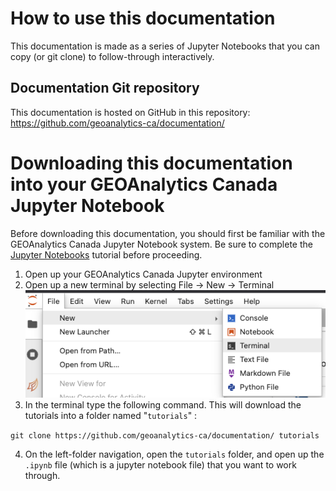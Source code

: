 # How to use this documentation

This documentation is made as a series of Jupyter Notebooks that you can copy (or git clone) to follow-through interactively.

## Documentation Git repository

This documentation is hosted on GitHub in this repository: https://github.com/geoanalytics-ca/documentation/

# Downloading this documentation into your GEOAnalytics Canada Jupyter Notebook

Before downloading this documentation, you should first be familiar with the GEOAnalytics Canada Jupyter Notebook system. Be sure to complete the [Jupyter Notebooks](03-jupyter-notebooks) tutorial before proceeding.

1. Open up your GEOAnalytics Canada Jupyter environment
1. Open up a new terminal by selecting File -> New -> Terminal
![The San Juan Mountains are beautiful!](../images/getting_started_images/00_jupter-menu-new-terminal.png)
1. In the terminal type the following command. This will download the tutorials into a folder named "`tutorials`" :

`git clone https://github.com/geoanalytics-ca/documentation/ tutorials`

4.  On the left-folder navigation, open the `tutorials` folder, and open up the `.ipynb` file (which is a jupyter notebook file) that you want to work through.

